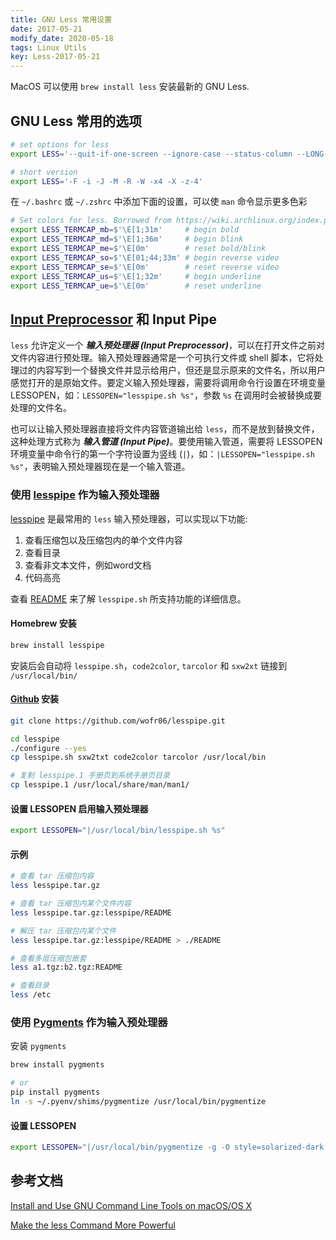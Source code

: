 ```yaml
---
title: GNU Less 常用设置
date: 2017-05-21
modify_date: 2020-05-18
tags: Linux Utils
key: Less-2017-05-21
---
```


MacOS 可以使用 `brew install less` 安装最新的 GNU Less.

## GNU Less 常用的选项

```zsh
# set options for less
export LESS='--quit-if-one-screen --ignore-case --status-column --LONG-PROMPT --RAW-CONTROL-CHARS --HILITE-UNREAD --tabs=4 --no-init --window=-4'

# short version
export LESS='-F -i -J -M -R -W -x4 -X -z-4'
```

<!--more-->

在 `~/.bashrc` 或 `~/.zshrc` 中添加下面的设置，可以使 `man` 命令显示更多色彩

```zsh
# Set colors for less. Borrowed from https://wiki.archlinux.org/index.php/Color_output_in_console#less
export LESS_TERMCAP_mb=$'\E[1;31m'     # begin bold
export LESS_TERMCAP_md=$'\E[1;36m'     # begin blink
export LESS_TERMCAP_me=$'\E[0m'        # reset bold/blink
export LESS_TERMCAP_so=$'\E[01;44;33m' # begin reverse video
export LESS_TERMCAP_se=$'\E[0m'        # reset reverse video
export LESS_TERMCAP_us=$'\E[1;32m'     # begin underline
export LESS_TERMCAP_ue=$'\E[0m'        # reset underline
```

## [Input Preprocessor] 和 Input Pipe

`less` 允许定义一个 ***输入预处理器 (Input Preprocessor)***，可以在打开文件之前对文件内容进行预处理。输入预处理器通常是一个可执行文件或 shell 脚本，它将处理过的内容写到一个替换文件并显示给用户，但还是显示原来的文件名，所以用户感觉打开的是原始文件。要定义输入预处理器，需要将调用命令行设置在环境变量 LESSOPEN，如：`LESSOPEN="lesspipe.sh %s"`，参数 `%s` 在调用时会被替换成要处理的文件名。

也可以让输入预处理器直接将文件内容管道输出给 `less`，而不是放到替换文件，这种处理方式称为 ***输入管道 (Input Pipe)***。要使用输入管道，需要将 LESSOPEN 环境变量中命令行的第一个字符设置为竖线 (`|`)，如：`|LESSOPEN="lesspipe.sh %s"`，表明输入预处理器现在是一个输入管道。

### 使用 [lesspipe] 作为输入预处理器

[lesspipe] 是最常用的 `less` 输入预处理器，可以实现以下功能:

1. 查看压缩包以及压缩包内的单个文件内容
2. 查看目录
3. 查看非文本文件，例如word文档
4. 代码高亮

查看 [README] 来了解 `lesspipe.sh` 所支持功能的详细信息。

#### Homebrew 安装

```zsh
brew install lesspipe
```

安装后会自动将 `lesspipe.sh`，`code2color`, `tarcolor` 和 `sxw2xt` 链接到 `/usr/local/bin/`

#### [Github] 安装

```zsh
git clone https://github.com/wofr06/lesspipe.git

cd lesspipe
./configure --yes
cp lesspipe.sh sxw2txt code2color tarcolor /usr/local/bin

# 复制 lesspipe.1 手册页到系统手册页目录
cp lesspipe.1 /usr/local/share/man/man1/
```

#### 设置 LESSOPEN 启用输入预处理器

```zsh
export LESSOPEN="|/usr/local/bin/lesspipe.sh %s"
```

#### 示例

```zsh
# 查看 tar 压缩包内容
less lesspipe.tar.gz

# 查看 tar 压缩包内某个文件内容
less lesspipe.tar.gz:lesspipe/README

# 解压 tar 压缩包内某个文件
less lesspipe.tar.gz:lesspipe/README > ./README

# 查看多层压缩包嵌套
less a1.tgz:b2.tgz:README

# 查看目录
less /etc
```

### 使用 [Pygments] 作为输入预处理器

安装 `pygments`

```zsh
brew install pygments

# or
pip install pygments
ln -s ~/.pyenv/shims/pygmentize /usr/local/bin/pygmentize
```

#### 设置 LESSOPEN

```zsh
export LESSOPEN="|/usr/local/bin/pygmentize -g -O style=solarized-dark %s"
```

## 参考文档

[Install and Use GNU Command Line Tools on macOS/OS X](https://www.topbug.net/blog/2013/04/14/install-and-use-gnu-command-line-tools-in-mac-os-x/)

[Make the less Command More Powerful](https://www.topbug.net/blog/2016/09/27/make-gnu-less-more-powerful/)

[Input Preprocessor]: http://man7.org/linux/man-pages/man1/less.1.html#INPUT_PREPROCESSOR
[lesspipe]: https://www-zeuthen.desy.de/~friebel/unix/lesspipe.html
[Github]: https://github.com/wofr06/lesspipe
[README]: https://www-zeuthen.desy.de/~friebel/unix/less/README
[pygments]: https://pygments.org/